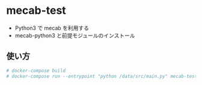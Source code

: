 # mecab-test

* Python3 で mecab を利用する
* mecab-python3 と前提モジュールのインストール

## 使い方

```bash
# docker-compose build
# docker-compose run --entrypoint "python /data/src/main.py" mecab-test '私はmecabのテストをしています。'
```
